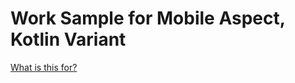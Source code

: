 # Work Sample for Mobile Aspect, Kotlin Variant

[What is this for?](https://github.com/EQWorks/work-samples#what-is-this)
